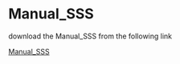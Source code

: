 # Manual_SSS 

download the Manual_SSS from the following link


<a href="/manual_sss.pdf" target="_blank">Manual_SSS</a>